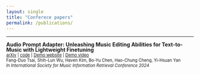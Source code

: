 ```yaml
---
layout: single
title: "Conferece papers"
permalink: /publications/
---
```

---

<span style="font-size: 1.0em; font-weight: bold; line-height: 1.0;">Audio Prompt Adapter: Unleashing Music Editing Abilities for Text-to-Music with Lightweight Finetuning</span> \
<span style="font-size: 0.8em;">
[arXiv](https://arxiv.org/abs/2407.16564) | [code](https://github.com/fundwotsai2001/AP-adapter) | [Demo website](https://young-almond-689.notion.site/Audio-Prompt-Adapter-Unleashing-Music-Editing-Abilities-For-Text-To-Music-with-Lightweight-Finetuni-fbbfeb0608664f61a6bf894d56e85820) | [Demo video](https://youtu.be/fr9rCSaYUlA?si=3tV4zGriIrW8yylF) 
</span> \
<span style="font-size: 0.8em;">
Fang-Duo Tsai, Shih-Lun Wu, Haven Kim, Bo-Yu Chen, Hao-Chung Cheng, Yi-Hsuan Yan 
</span> \
<span style="font-size: 0.8em; font-style: italic;">
In International Society for Music Information Retrieval Conference 2024
</span> 